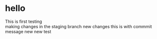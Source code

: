 # hello
This is first testing  
making changes in the staging branch 
new changes 
this is with commmit message 
new 
new 
test
